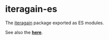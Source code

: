 
# iteragain-es

The [iteragain](https://www.npmjs.com/package/iteragain) package exported as ES modules.

See also the __[here](https://danieloakman.github.io/iteragain/modules.html)__.
